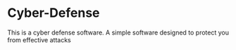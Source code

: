# Cyber-Defense
This is a cyber defense software. A simple software designed to protect you from effective attacks
